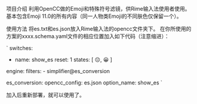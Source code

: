 项目介绍
利用OpenCC做的Emoji和特殊符号滤镜，供Rime输入法使用者使用。 基本包含Emoji 11.0的所有内容（同一人物类Emoji的不同肤色仅保留一个）。

使用方法
将es.txt和es.json放入Rime输入法的opencc文件夹下。 在你所使用的方案的xxxx.schema.yaml文件的相应位置加入如下代码（注意缩进）：

`
switches:
  - name: show_es
    reset: 1
    states: [ 😔, 😀 ]

engine:
  filters:
    - simplifier@es_conversion

es_conversion:
  opencc_config: es.json
  option_name: show_es
`

加入后重新部署，就可以使用了。

